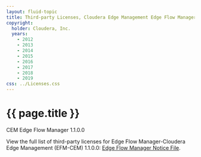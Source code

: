 ```yaml
---
layout: fluid-topic
title: Third-party Licenses, Cloudera Edge Management Edge Flow Manager 1.1.0.0
copyright:
  holder: Cloudera, Inc.
  years:
    - 2012
    - 2013
    - 2014
    - 2015
    - 2016
    - 2017
    - 2018
    - 2019
css: ../Licenses.css
---
```

# {{ page.title }}

CEM Edge Flow Manager 1.1.0.0

View the full list of third-party licenses for Edge Flow
Manager-Cloudera Edge Management (EFM-CEM) 1.1.0.0:
[Edge Flow Manager Notice File](/documentation/other/shared/licensefiles/EFM-CEM_1.1.0.0_tpl.txt).
